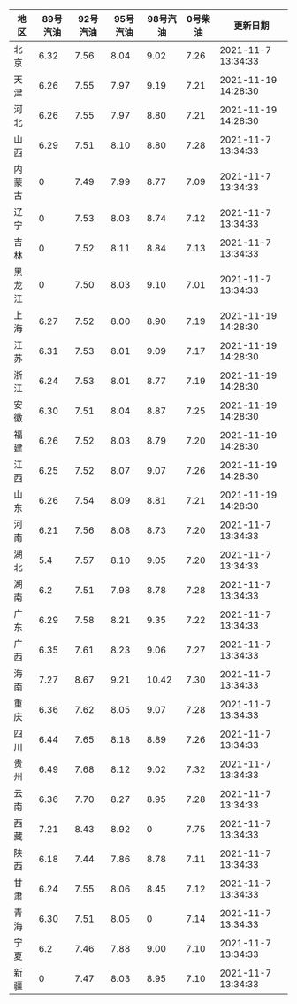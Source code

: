 | 地区 | 89号汽油 | 92号汽油 | 95号汽油 | 98号汽油 | 0号柴油 | 更新日期 |
| --- | --- | --- | --- | --- | --- | --- |
| 北京 | 6.32 | 7.56 | 8.04 | 9.02 | 7.26 | 2021-11-7 13:34:33 |
| 天津 | 6.26 | 7.55 | 7.97 | 9.19 | 7.21 | 2021-11-19 14:28:30 |
| 河北 | 6.26 | 7.55 | 7.97 | 8.80 | 7.21 | 2021-11-19 14:28:30 |
| 山西 | 6.29 | 7.51 | 8.10 | 8.80 | 7.28 | 2021-11-7 13:34:33 |
| 内蒙古 | 0 | 7.49 | 7.99 | 8.77 | 7.09 | 2021-11-7 13:34:33 |
| 辽宁 | 0 | 7.53 | 8.03 | 8.74 | 7.12 | 2021-11-7 13:34:33 |
| 吉林 | 0 | 7.52 | 8.11 | 8.84 | 7.13 | 2021-11-7 13:34:33 |
| 黑龙江 | 0 | 7.50 | 8.03 | 9.10 | 7.01 | 2021-11-7 13:34:33 |
| 上海 | 6.27 | 7.52 | 8.00 | 8.90 | 7.19 | 2021-11-19 14:28:30 |
| 江苏 | 6.31 | 7.53 | 8.01 | 9.09 | 7.17 | 2021-11-19 14:28:30 |
| 浙江 | 6.24 | 7.53 | 8.01 | 8.77 | 7.19 | 2021-11-19 14:28:30 |
| 安徽 | 6.30 | 7.51 | 8.04 | 8.87 | 7.25 | 2021-11-19 14:28:30 |
| 福建 | 6.26 | 7.52 | 8.03 | 8.79 | 7.20 | 2021-11-19 14:28:30 |
| 江西 | 6.25 | 7.52 | 8.07 | 9.07 | 7.26 | 2021-11-19 14:28:30 |
| 山东 | 6.26 | 7.54 | 8.09 | 8.81 | 7.21 | 2021-11-19 14:28:30 |
| 河南 | 6.21 | 7.56 | 8.08 | 8.73 | 7.20 | 2021-11-7 13:34:33 |
| 湖北 | 5.4 | 7.57 | 8.10 | 9.05 | 7.20 | 2021-11-7 13:34:33 |
| 湖南 | 6.2 | 7.51 | 7.98 | 8.78 | 7.28 | 2021-11-7 13:34:33 |
| 广东 | 6.29 | 7.58 | 8.21 | 9.35 | 7.22 | 2021-11-7 13:34:33 |
| 广西 | 6.35 | 7.61 | 8.23 | 9.06 | 7.27 | 2021-11-7 13:34:33 |
| 海南 | 7.27 | 8.67 | 9.21 | 10.42 | 7.30 | 2021-11-7 13:34:33 |
| 重庆 | 6.36 | 7.62 | 8.05 | 9.07 | 7.28 | 2021-11-7 13:34:33 |
| 四川 | 6.44  | 7.65 | 8.18 | 8.89 | 7.26 | 2021-11-7 13:34:33 |
| 贵州 | 6.49 | 7.68 | 8.12 | 9.02 | 7.32 | 2021-11-7 13:34:33 |
| 云南 | 6.36  | 7.70 | 8.27 | 8.95 | 7.28 | 2021-11-7 13:34:33 |
| 西藏 | 7.21 | 8.43 | 8.92 | 0 | 7.75 | 2021-11-7 13:34:33 |
| 陕西 | 6.18 | 7.44 | 7.86 | 8.78 | 7.11 | 2021-11-7 13:34:33 |
| 甘肃 | 6.24 | 7.55 | 8.06 | 8.45 | 7.12 | 2021-11-7 13:34:33 |
| 青海 | 6.30 | 7.51 | 8.05 | 0 | 7.14 | 2021-11-7 13:34:33 |
| 宁夏 | 6.2 | 7.46 | 7.88 | 9.00 | 7.10 | 2021-11-7 13:34:33 |
| 新疆 | 0 | 7.47 | 8.03 | 8.95 | 7.10 | 2021-11-7 13:34:33 |
